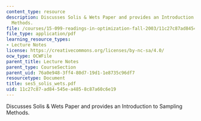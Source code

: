 ```yaml
---
content_type: resource
description: Discusses Solis & Wets Paper and provides an Introduction to Sampling
  Methods.
file: /courses/15-099-readings-in-optimization-fall-2003/11c27c87ad84545ea4858c87a60c6e19_ses5_solis_wets.pdf
file_type: application/pdf
learning_resource_types:
- Lecture Notes
license: https://creativecommons.org/licenses/by-nc-sa/4.0/
ocw_type: OCWFile
parent_title: Lecture Notes
parent_type: CourseSection
parent_uid: 76a0e948-3ff4-80d7-19d1-1e8735c96df7
resourcetype: Document
title: ses5_solis_wets.pdf
uid: 11c27c87-ad84-545e-a485-8c87a60c6e19
---
```

Discusses Solis & Wets Paper and provides an Introduction to Sampling Methods.